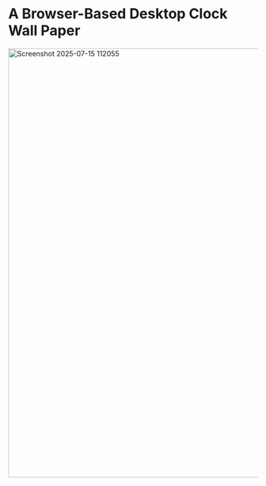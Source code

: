 <h1>A Browser-Based Desktop Clock Wall Paper</h1>
<img width="992" height="866" alt="Screenshot 2025-07-15 112055" src="https://github.com/user-attachments/assets/357f8331-daad-441f-9fd6-e559512b26d0" />

